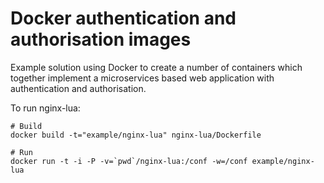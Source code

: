 # Docker authentication and authorisation images

Example solution using Docker to create a number of containers which together implement a microservices based web application with authentication and authorisation.

To run nginx-lua:

```
# Build
docker build -t="example/nginx-lua" nginx-lua/Dockerfile

# Run
docker run -t -i -P -v=`pwd`/nginx-lua:/conf -w=/conf example/nginx-lua
```
